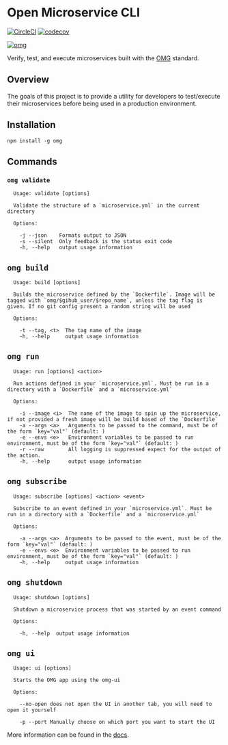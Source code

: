 # Open Microservice CLI

[![CircleCI](https://circleci.com/gh/microservices/omg.svg?style=svg)](https://circleci.com/gh/microservices/omg)
[![codecov](https://codecov.io/gh/microservices/omg/branch/master/graph/badge.svg)](https://codecov.io/gh/microservices/omg)

[![omg](https://user-images.githubusercontent.com/11602092/47048623-f3aff880-d168-11e8-98df-41baa301b242.png)](https://microservice.guide/)

Verify, test, and execute microservices built with the [OMG](https://microservice.guide/) standard.

## Overview

The goals of this project is to provide a utility for developers to test/execute their microservices before being used in a production environment.

## Installation

```
npm install -g omg
```

## Commands

### `omg validate`

```
  Usage: validate [options]

  Validate the structure of a `microservice.yml` in the current directory

  Options:

    -j --json    Formats output to JSON
    -s --silent  Only feedback is the status exit code
    -h, --help   output usage information
```

## `omg build`

```
  Usage: build [options]

  Builds the microservice defined by the `Dockerfile`. Image will be tagged with `omg/$gihub_user/$repo_name`, unless the tag flag is given. If no git config present a random string will be used

  Options:

    -t --tag, <t>  The tag name of the image
    -h, --help     output usage information
```

## `omg run`

```
  Usage: run [options] <action>

  Run actions defined in your `microservice.yml`. Must be run in a directory with a `Dockerfile` and a `microservice.yml`

  Options:

    -i --image <i>  The name of the image to spin up the microservice, if not provided a fresh image will be build based of the `Dockerfile`
    -a --args <a>   Arguments to be passed to the command, must be of the form `key="val"` (default: )
    -e --envs <e>   Environment variables to be passed to run environment, must be of the form `key="val"` (default: )
    -r --raw        All logging is suppressed expect for the output of the action.
    -h, --help      output usage information
```

## `omg subscribe`

```
  Usage: subscribe [options] <action> <event>

  Subscribe to an event defined in your `microservice.yml`. Must be run in a directory with a `Dockerfile` and a `microservice.yml`

  Options:

    -a --args <a>  Arguments to be passed to the event, must be of the form `key="val"` (default: )
    -e --envs <e>  Environment variables to be passed to run environment, must be of the form `key="val"` (default: )
    -h, --help     output usage information
```

## `omg shutdown`

```
  Usage: shutdown [options]

  Shutdown a microservice process that was started by an event command

  Options:

    -h, --help  output usage information
```

## `omg ui`

```
  Usage: ui [options]

  Starts the OMG app using the omg-ui

  Options:

    --no-open does not open the UI in another tab, you will need to open it yourself

    -p --port Manually choose on which port you want to start the UI
```

More information can be found in the [docs](/docs).
